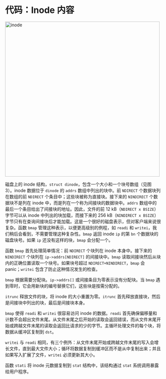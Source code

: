 # 代码：Inode 内容

<img src="/assets/images/inode.png" alt="inode" width="500"/>

磁盘上的 inode 结构，`struct dinode`，包含一个大小和一个块号数组（见图 3）。inode 数据位于 `dinode` 的 `addrs` 数组中列出的块中。前 `NDIRECT` 个数据块列在数组的前 `NDIRECT` 个条目中；这些块被称为直接块。接下来的 `NINDIRECT` 个数据块不是列在 inode 中，而是列在一个称为间接块的数据块中。`addrs` 数组中的最后一个条目给出了间接块的地址。因此，文件的前 12 kB（`NDIRECT x BSIZE`）字节可以从 inode 中列出的块加载，而接下来的 256 kB（`NINDIRECT x BSIZE`）字节只有在查询间接块后才能加载。这是一个很好的磁盘表示，但对客户端来说很复杂。函数 `bmap` 管理这种表示，以便更高级别的例程，如 `readi` 和 `writei`，我们稍后会看到，不需要管理这种复杂性。`bmap` 返回 inode `ip` 的第 `bn` 个数据块的磁盘块号。如果 `ip` 还没有这样的块，`bmap` 会分配一个。

函数 `bmap` 首先处理简单情况：前 `NDIRECT` 个块列在 inode 本身中。接下来的 `NINDIRECT` 个块列在 `ip->addrs[NDIRECT]` 的间接块中。`bmap` 读取间接块然后从块内的正确位置读取一个块号。如果块号超过 `NDIRECT+NINDIRECT`，`bmap` 会 panic；`writei` 包含了防止这种情况发生的检查。

`bmap` 根据需要分配块。`ip->addrs[]` 或间接条目为零表示没有分配块。当 `bmap` 遇到零时，它会用新块的编号替换它们，这些块是按需分配的。

`itrunc` 释放文件的块，将 inode 的大小重置为零。`itrunc` 首先释放直接块，然后是间接块中列出的块，最后是间接块本身。

`bmap` 使得 `readi` 和 `writei` 很容易访问 inode 的数据。`readi` 首先确保偏移量和计数不会超出文件末尾。从文件末尾之后开始的读取会返回错误，而从文件末尾开始或跨越文件末尾的读取会返回比请求的少的字节。主循环处理文件的每个块，将数据从缓冲区复制到 `dst`。

`writei` 与 `readi` 相同，有三个例外：从文件末尾开始或跨越文件末尾的写入会增长文件，直到最大文件大小；循环将数据复制到缓冲区而不是从中复制出来；并且如果写入扩展了文件，`writei` 必须更新其大小。

函数 `stati` 将 inode 元数据复制到 `stat` 结构中，该结构通过 `stat` 系统调用暴露给用户程序。